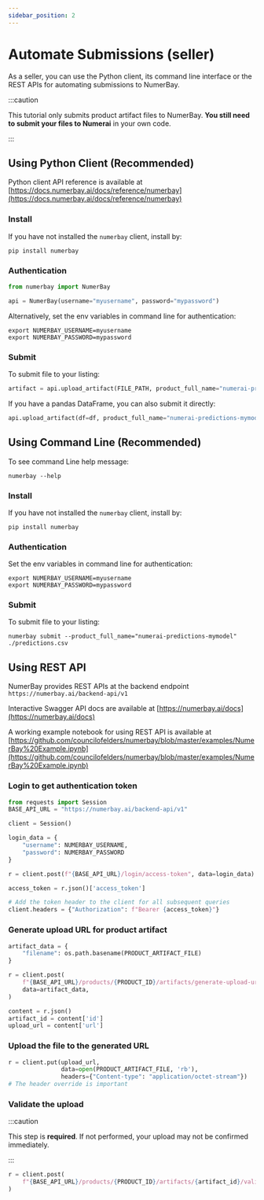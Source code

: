 ```yaml
---
sidebar_position: 2
---
```


# Automate Submissions (seller)
As a seller, you can use the Python client, its command line interface or the REST APIs for automating submissions to NumerBay.

:::caution

This tutorial only submits product artifact files to NumerBay. **You still need to submit your files to Numerai** in your own code.

:::

## Using Python Client (Recommended)
Python client API reference is available at [https://docs.numerbay.ai/docs/reference/numerbay](https://docs.numerbay.ai/docs/reference/numerbay)

### Install
If you have not installed the `numerbay` client, install by:
```commandline
pip install numerbay
```

### Authentication
```python
from numerbay import NumerBay

api = NumerBay(username="myusername", password="mypassword")
```

Alternatively, set the env variables in command line for authentication:
```commandline
export NUMERBAY_USERNAME=myusername
export NUMERBAY_PASSWORD=mypassword
```

### Submit
To submit file to your listing:
```python
artifact = api.upload_artifact(FILE_PATH, product_full_name="numerai-predictions-mymodel")
```

If you have a pandas DataFrame, you can also submit it directly:
```python
api.upload_artifact(df=df, product_full_name="numerai-predictions-mymodel")
```

## Using Command Line (Recommended)
To see command Line help message:
```commandline
numerbay --help
```

### Install
If you have not installed the `numerbay` client, install by:
```commandline
pip install numerbay
```

### Authentication
Set the env variables in command line for authentication:
```commandline
export NUMERBAY_USERNAME=myusername
export NUMERBAY_PASSWORD=mypassword
```

### Submit

To submit file to your listing: 
```commandline
numerbay submit --product_full_name="numerai-predictions-mymodel" ./predictions.csv
```


## Using REST API

NumerBay provides REST APIs at the backend endpoint `https://numerbay.ai/backend-api/v1`

Interactive Swagger API docs are available at [https://numerbay.ai/docs](https://numerbay.ai/docs)

A working example notebook for using REST API is available at [https://github.com/councilofelders/numerbay/blob/master/examples/NumerBay%20Example.ipynb](https://github.com/councilofelders/numerbay/blob/master/examples/NumerBay%20Example.ipynb)

### Login to get authentication token

```python
from requests import Session
BASE_API_URL = "https://numerbay.ai/backend-api/v1"

client = Session()

login_data = {
    "username": NUMERBAY_USERNAME,
    "password": NUMERBAY_PASSWORD
}

r = client.post(f"{BASE_API_URL}/login/access-token", data=login_data)

access_token = r.json()['access_token']

# Add the token header to the client for all subsequent queries
client.headers = {"Authorization": f"Bearer {access_token}"}
```

### Generate upload URL for product artifact

```python
artifact_data = {
    "filename": os.path.basename(PRODUCT_ARTIFACT_FILE)
}

r = client.post(
    f"{BASE_API_URL}/products/{PRODUCT_ID}/artifacts/generate-upload-url",
    data=artifact_data,
)

content = r.json()
artifact_id = content['id']
upload_url = content['url']
```

### Upload the file to the generated URL

```python
r = client.put(upload_url, 
               data=open(PRODUCT_ARTIFACT_FILE, 'rb'), 
               headers={"Content-type": "application/octet-stream"})
# The header override is important
```

### Validate the upload

:::caution

This step is **required**. If not performed, your upload may not be confirmed immediately.

:::

```python
r = client.post(
    f"{BASE_API_URL}/products/{PRODUCT_ID}/artifacts/{artifact_id}/validate-upload",
)
```
